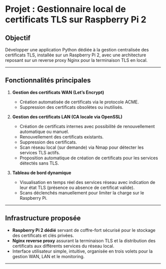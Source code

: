 # Projet : Gestionnaire local de certificats TLS sur Raspberry Pi 2

## Objectif  
Développer une application Python dédiée à la gestion centralisée des certificats TLS, installée sur un Raspberry Pi 2, avec une architecture reposant sur un reverse proxy Nginx pour la terminaison TLS en local.

---

## Fonctionnalités principales

1. **Gestion des certificats WAN (Let’s Encrypt)**  
   - Création automatisée de certificats via le protocole ACME.  
   - Suppression des certificats obsolètes ou inutilisés.

2. **Gestion des certificats LAN (CA locale via OpenSSL)**  
   - Création de certificats internes avec possibilité de renouvellement automatique ou manuel.  
   - Renouvellement des certificats existants.  
   - Suppression des certificats.  
   - Scan réseau local (sur demande) via Nmap pour détecter les services TLS actifs.  
   - Proposition automatique de création de certificats pour les services détectés sans TLS.

3. **Tableau de bord dynamique**  
   - Visualisation en temps réel des services réseau avec indication de leur état TLS (présence ou absence de certificat valide).  
   - Scans déclenchés manuellement pour limiter la charge sur le Raspberry Pi.

---

## Infrastructure proposée

- **Raspberry Pi 2 dédié** servant de coffre-fort sécurisé pour le stockage des certificats et clés privées.  
- **Nginx reverse proxy** assurant la terminaison TLS et la distribution des certificats aux différents services du réseau local.  
- Interface utilisateur simple, intuitive, organisée en trois volets pour la gestion WAN, LAN et le monitoring.
---
